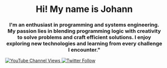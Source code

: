 <div id="header" align="center">
    <img scr="https://i.imgur.com/ylvTI6T.gif" width="200" />
    <h1 align="center">Hi! My name is Johann</h1>
    <h3 align="center">I'm an enthusiast in programming and systems engineering. My passion lies in blending programming
        logic with creativity to solve problems and craft efficient solutions. I enjoy exploring new technologies and
        learning from every challenge I encounter."</h3>
</div>

<div>
    <a href="https://www.youtube.com/channel/UCvI47WJI307LihCj4x07GKQ"><img alt="YouTube Channel Views"
            src="https://img.shields.io/youtube/channel/views/UCvI47WJI307LihCj4x07GKQ">
    </a>
    <a href="https://twitter.com/johann_aguinaga"><img alt="Twitter Follow"
            src="https://img.shields.io/twitter/follow/johann_aguinaga">
    </a>
</div>